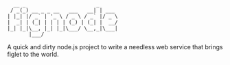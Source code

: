       __ _                       _      
     / _(_) __ _ _ __   ___   __| | ___ 
    | |_| |/ _` | '_ \ / _ \ / _` |/ _ \
    |  _| | (_| | | | | (_) | (_| |  __/
    |_| |_|\__, |_| |_|\___/ \__,_|\___|
           |___/ 

A quick and dirty node.js project to write a needless web service that brings figlet to the world.
